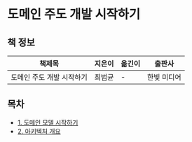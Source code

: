 # 도메인 주도 개발 시작하기

## 책 정보

|책제목|지은이|옮긴이|출판사|
|----|-----|-----|-----|
|도메인 주도 개발 시작하기|최범균|-|한빛 미디어|

## 목차

- [1. 도메인 모델 시작하기](contents/1.%20도메인%20모델%20시작하기.md)
- [2. 아키텍처 개요](contents/2.%20아키텍처%20개요.md)